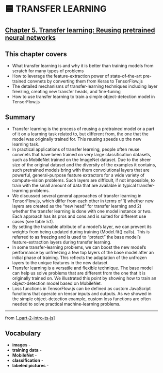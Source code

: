 # 🟦 TRANSFER LEARNING

## [**Chapter 5.** Transfer learning: Reusing pretrained neural networks](https://livebook.manning.com/book/deep-learning-with-javascript/chapter-5/)

## This chapter covers

- What transfer learning is and why it is better than training models from scratch for many types of problems
- How to leverage the feature-extraction power of state-of-the-art pre-trained convnets by converting them from Keras to TensorFlow.js
- The detailed mechanisms of transfer-learning techniques including layer freezing, creating new transfer heads, and fine-tuning
- How to use transfer learning to train a simple object-detection model in TensorFlow.js

## Summary

- Transfer learning is the process of reusing a pretrained model or a part of it on a learning task related to, but different from, the one that the model was originally trained for. This reusing speeds up the new learning task.
- In practical applications of transfer learning, people often reuse convnets that have been trained on very large classification datasets, such as MobileNet trained on the ImageNet dataset. Due to the sheer size of the original dataset and the diversity of the examples it contains, such pretrained models bring with them convolutional layers that are powerful, general-purpose feature extractors for a wide variety of compute-vision problems. Such layers are difficult, if not impossible, to train with the small amount of data that are available in typical transfer-learning problems.
- We discussed several general approaches of transfer learning in TensorFlow.js, which differ from each other in terms of 1) whether new layers are created as the “new head” for transfer learning and 2) whether the transfer learning is done with one model instance or two. Each approach has its pros and cons and is suited for different use cases (see table 5.1).
- By setting the trainable attribute of a model’s layer, we can prevent its weights from being updated during training (Model.fit() calls). This is referred to as freezing and is used to “protect” the base model’s feature-extraction layers during transfer learning.
- In some transfer-learning problems, we can boost the new model’s performance by unfreezing a few top layers of the base model after an initial phase of training. This reflects the adaptation of the unfrozen layers to the unique features in the new dataset.
- Transfer learning is a versatile and flexible technique. The base model can help us solve problems that are different from the one that it is originally trained on. We illustrated this point by showing how to train an object-detection model based on MobileNet.
- Loss functions in TensorFlow.js can be defined as custom JavaScript functions that operate on tensor inputs and outputs. As we showed in the simple object-detection example, custom loss functions are often needed to solve practical machine-learning problems.

---
from [[_part-2-intro-ts-js]]

## **Vocabulary**

- **images** -
- **training data** -
- **MobileNet** -
- **classification** -
- **labeled pictures** -

[//begin]: # "Autogenerated link references for markdown compatibility"
[_part-2-intro-ts-js]: ../_part-2-intro-ts-js.md "Part 2 Intro TS JS"
[//end]: # "Autogenerated link references"